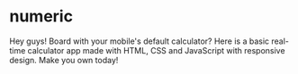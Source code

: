# numeric
Hey guys! Board with your mobile's default calculator? Here is a basic real-time calculator app made with HTML, CSS and JavaScript with responsive design. Make you own today!
